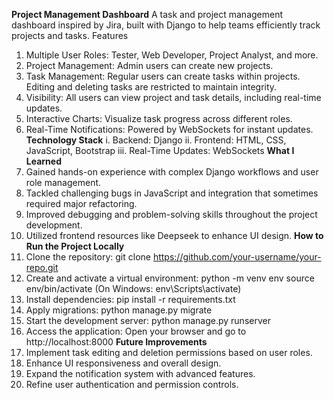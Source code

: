 **Project Management Dashboard**
A task and project management dashboard inspired by Jira, built with Django to help teams efficiently track projects and tasks.
Features
1. Multiple User Roles: Tester, Web Developer, Project Analyst, and more.
2. Project Management: Admin users can create new projects.
3. Task Management: Regular users can create tasks within projects. Editing and deleting tasks are restricted to maintain integrity.
4. Visibility: All users can view project and task details, including real-time updates.
5. Interactive Charts: Visualize task progress across different roles.
6. Real-Time Notifications: Powered by WebSockets for instant updates.
**Technology Stack**
i. Backend: Django
ii. Frontend: HTML, CSS, JavaScript, Bootstrap
iii. Real-Time Updates: WebSockets
**What I Learned**
1. Gained hands-on experience with complex Django workflows and user role management.
2. Tackled challenging bugs in JavaScript and integration that sometimes required major refactoring.
3. Improved debugging and problem-solving skills throughout the project development.
4. Utilized frontend resources like Deepseek to enhance UI design.
**How to Run the Project Locally**
1. Clone the repository:
   git clone https://github.com/your-username/your-repo.git
2. Create and activate a virtual environment:
   python -m venv env
   source env/bin/activate (On Windows: env\Scripts\activate)
3. Install dependencies:
   pip install -r requirements.txt
4. Apply migrations:
   python manage.py migrate
5. Start the development server:
   python manage.py runserver
6. Access the application:
   Open your browser and go to http://localhost:8000
**Future Improvements**
1. Implement task editing and deletion permissions based on user roles.
2. Enhance UI responsiveness and overall design.
3. Expand the notification system with advanced features.
4. Refine user authentication and permission controls.
